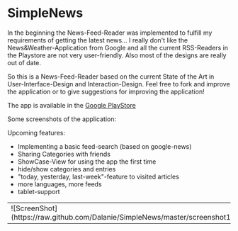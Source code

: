 SimpleNews
==========
In the beginning the News-Feed-Reader was implemented to fulfill my requirements of getting the latest news... I really don't like the News&Weather-Application from Google and all the current RSS-Readers in the Playstore are not very user-friendly. Also most of the designs are really out of date. 

So this is a News-Feed-Reader based on the current State of the Art in User-Interface-Design and Interaction-Design. Feel free to fork and improve the application or to give suggestions for improving the application!

The app is available in the [Google PlayStore](https://play.google.com/store/apps/details?id=de.dala.simplenews)


Some screenshots of the application:

<table>
<tr>
<td>
![ScreenShot](https://raw.github.com/Dalanie/SimpleNews/master/screenshot1.png)
</td>
<td>
![ScreenShot](https://raw.github.com/Dalanie/SimpleNews/master/screenshot2.png)
</td>
<td>
![ScreenShot](https://raw.github.com/Dalanie/SimpleNews/master/screenshot3.png)
</td>

Upcoming features:

* Implementing a basic feed-search (based on google-news)
* Sharing Categories with friends
* ShowCase-View for using the app the first time
* hide/show categories and entries
* "today, yesterday, last-week"-feature to visited articles
* more languages, more feeds
* tablet-support
